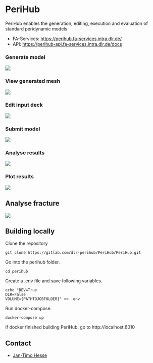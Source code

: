 <!--
SPDX-FileCopyrightText: 2023 PeriHub <https://gitlab.com/dlr-perihub/PeriHub>

SPDX-License-Identifier: Apache-2.0
-->

# PeriHub

PeriHub enables the generation, editing, execution and evaluation of standard peridynamic models

- FA-Services: https://perihub.fa-services.intra.dlr.de/
- API: https://perihub-api.fa-services.intra.dlr.de/docs

### Generate model

![](http://localhost:6020/assets/gif/generateModel.gif)

### View generated mesh

![](http://localhost:6020/assets/gif/viewMesh.gif)

### Edit input deck

![](http://localhost:6020/assets/gif/editInputDeck.gif)

### Submit model

![](http://localhost:6020/assets/gif/runModel.gif)

### Analyse results

![](http://localhost:6020/assets/gif/analyseResults.gif)

### Plot results

![](http://localhost:6020/assets/gif/plotResults.gif)

## Analyse fracture

![](backend/app/assets/gif/analyseFracture.gif)

## Building locally

Clone the repository

```
git clone https://gitlab.com/dlr-perihub/PeriHub/PeriHub.git
```

Go into the perihub folder.

```
cd perihub
```

Create a .env file and save following variables.

```
echo "DEV=True
DLR=False
VOLUME={PATHTOJOBFOLDER}" >> .env
```

Run docker-compose.

```
docker-compose up
```

If docker finished building PeriHub, go to http://localhost:6010

## Contact

- [Jan-Timo Hesse](mailto:Jan-Timo.Hesse@dlr.de)

